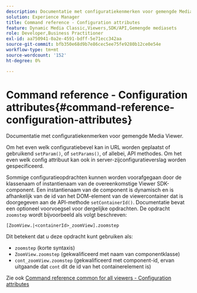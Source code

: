 ```yaml
---
description: Documentatie met configuratiekenmerken voor gemengde Media Viewer.
solution: Experience Manager
title: Command reference - Configuration attributes
feature: Dynamic Media Classic,Viewers,SDK/API,Gemengde mediasets
role: Developer,Business Practitioner
exl-id: aa750941-0a2e-4591-bdff-5e71ecc342aa
source-git-commit: bfb350e68d9b7e86cec5ee75fe9280b12ce0e54e
workflow-type: tm+mt
source-wordcount: '152'
ht-degree: 0%

---
```


# Command reference - Configuration attributes{#command-reference-configuration-attributes}

Documentatie met configuratiekenmerken voor gemengde Media Viewer.

Om het even welk configuratiebevel kan in URL worden geplaatst of gebruikend `setParam()`, of `setParams()`, of allebei, API methodes. Om het even welk config attribuut kan ook in server-zijconfiguratieverslag worden gespecificeerd.

Sommige configuratieopdrachten kunnen worden voorafgegaan door de klassenaam of instantienaam van de overeenkomstige Viewer SDK-component. Een instantienaam van de component is dynamisch en is afhankelijk van de id van het DOM-element van de viewercontainer dat is doorgegeven aan de API-methode `setContainerId()`. Documentatie bevat een optioneel voorvoegsel voor dergelijke opdrachten. De opdracht `zoomstep` wordt bijvoorbeeld als volgt beschreven:

`[ZoomView.|<containerId>_zoomView].zoomstep`

Dit betekent dat u deze opdracht kunt gebruiken als:

* `zoomstep` (korte syntaxis)
* `ZoomView.zoomstep` (gekwalificeerd met naam van componentklasse)
* `cont_zoomView.zoomstep` (gekwalificeerd met component-id, ervan uitgaande dat  `cont` dit de id van het containerelement is)

Zie ook [Command reference common for all viewers - Configuration attributes](../../../r-html5-viewer-20-cmdref-configattrib/r-html5-viewer-20-cmdref-configattrib.md#concept-850e0f2c49b949deb7cfbfd330d329bd)
